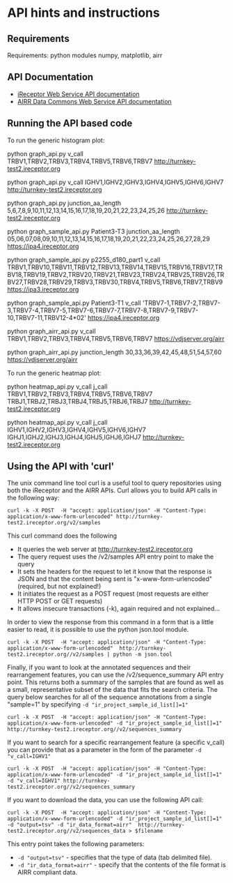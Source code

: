 # API hints and instructions

## Requirements

Requirements: python modules numpy, matplotlib, airr

## API Documentation

* [iReceptor Web Service API documentation](http://ireceptor.irmacs.sfu.ca/node/112)
* [AIRR Data Commons Web Service API documentation](https://github.com/airr-community/airr-standards/blob/metadata-docs/docs/api/overview.rst)

## Running the API based code

To run the generic histogram plot:

python graph_api.py v_call TRBV1,TRBV2,TRBV3,TRBV4,TRBV5,TRBV6,TRBV7 http://turnkey-test2.ireceptor.org

python graph_api.py v_call IGHV1,IGHV2,IGHV3,IGHV4,IGHV5,IGHV6,IGHV7 http://turnkey-test2.ireceptor.org

python graph_api.py junction_aa_length 5,6,7,8,9,10,11,12,13,14,15,16,17,18,19,20,21,22,23,24,25,26 http://turnkey-test2.ireceptor.org

python graph_sample_api.py Patient3-T3 junction_aa_length 05,06,07,08,09,10,11,12,13,14,15,16,17,18,19,20,21,22,23,24,25,26,27,28,29 https://ipa4.ireceptor.org

python graph_sample_api.py p2255_d180_part1 v_call TRBV1,TRBV10,TRBV11,TRBV12,TRBV13,TRBV14,TRBV15,TRBV16,TRBV17,TRBV18,TRBV19,TRBV2,TRBV20,TRBV21,TRBV23,TRBV24,TRBV25,TRBV26,TRBV27,TRBV28,TRBV29,TRBV3,TRBV30,TRBV4,TRBV5,TRBV6,TRBV7,TRBV9 https://ipa3.ireceptor.org

python graph_sample_api.py Patient3-T1 v_call 'TRBV7-1,TRBV7-2,TRBV7-3,TRBV7-4,TRBV7-5,TRBV7-6,TRBV7-7,TRBV7-8,TRBV7-9,TRBV7-10,TRBV7-11,TRBV12-4*02' https://ipa4.ireceptor.org

python graph_airr_api.py v_call TRBV1,TRBV2,TRBV3,TRBV4,TRBV5,TRBV6,TRBV7 https://vdjserver.org/airr

 python graph_airr_api.py junction_length 30,33,36,39,42,45,48,51,54,57,60 https://vdjserver.org/airr

To run the generic heatmap plot:

python heatmap_api.py v_call j_call TRBV1,TRBV2,TRBV3,TRBV4,TRBV5,TRBV6,TRBV7 TRBJ1,TRBJ2,TRBJ3,TRBJ4,TRBJ5,TRBJ6,TRBJ7 http://turnkey-test2.ireceptor.org

python heatmap_api.py v_call j_call IGHV1,IGHV2,IGHV3,IGHV4,IGHV5,IGHV6,IGHV7 IGHJ1,IGHJ2,IGHJ3,IGHJ4,IGHJ5,IGHJ6,IGHJ7 http://turnkey-test2.ireceptor.org

## Using the API with 'curl'

The unix command line tool curl is a useful tool to query repositories using both the iReceptor and the AIRR APIs. Curl allows you to build API calls in the following way:
```
curl -k -X POST  -H "accept: application/json" -H "Content-Type: application/x-www-form-urlencoded" http://turnkey-test2.ireceptor.org/v2/samples
```
This curl command does the following
* It queries the web server at http://turnkey-test2.ireceptor.org
* The query request uses the /v2/samples API entry point to make the query
* It sets the headers for the request to let it know that the response is JSON and that the content being sent is "x-www-form-urlencoded" (required, but not explained!)
* It initiates the request as a POST request (most requests are either HTTP POST or GET requests)
* It allows insecure transactions (-k), again required and not explained...

In order to view the response from this command in a form that is a little easier to read, it is possible to use the python json.tool module.

```
curl -k -X POST  -H "accept: application/json" -H "Content-Type: application/x-www-form-urlencoded"  http://turnkey-test2.ireceptor.org//v2/samples | python -m json.tool
```

Finally, if you want to look at the annotated sequences and their rearrangement features, you can use the /v2/sequence_summary API entry point. This returns both a summary of the samples that are found as well as a small, representative subset of the data that fits the search criteria. The query below searches for all of the sequence annotations from a single "sample=1" by specifying ```-d "ir_project_sample_id_list[]=1"```

```
curl -k -X POST  -H "accept: application/json" -H "Content-Type: application/x-www-form-urlencoded" -d "ir_project_sample_id_list[]=1"  http://turnkey-test2.ireceptor.org//v2/sequences_summary
```
If you want to search for a specific rearrangement feature (a specific v_call) you can provide that as a parameter in the form of the parameter ```-d "v_call=IGHV1"```
```
curl -k -X POST  -H "accept: application/json" -H "Content-Type: application/x-www-form-urlencoded" -d "ir_project_sample_id_list[]=1"  -d "v_call=IGHV1" http://turnkey-test2.ireceptor.org//v2/sequences_summary
```
If you want to download the data, you can use the following API call:
```
curl -k -X POST  -H "accept: application/json" -H "Content-Type: application/x-www-form-urlencoded" -d "ir_project_sample_id_list[]=1" -d "output=tsv" -d "ir_data_format=airr"  http://turnkey-test2.ireceptor.org//v2/sequences_data > $filename
```

This entry point takes the following parameters:
* ```-d "output=tsv"``` - specifies that the type of data (tab delimited file).
* ```-d "ir_data_format=airr"``` - specify that the contents of the file format is AIRR compliant data.

